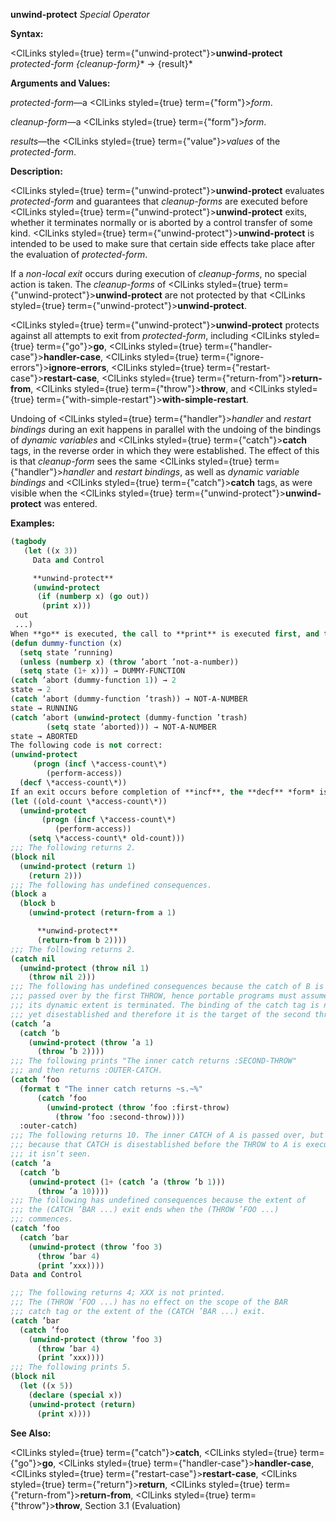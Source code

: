 **unwind-protect** *Special Operator* 



**Syntax:** 



<ClLinks styled={true} term={"unwind-protect"}><b>unwind-protect</b></ClLinks> *protected-form \{cleanup-form\}*\* → \{result\}\* 



**Arguments and Values:** 



*protected-form*—a <ClLinks styled={true} term={"form"}><i>form</i></ClLinks>. 



*cleanup-form*—a <ClLinks styled={true} term={"form"}><i>form</i></ClLinks>. 



*results*—the <ClLinks styled={true} term={"value"}><i>values</i></ClLinks> of the *protected-form*. 



**Description:** 



<ClLinks styled={true} term={"unwind-protect"}><b>unwind-protect</b></ClLinks> evaluates *protected-form* and guarantees that *cleanup-forms* are executed before <ClLinks styled={true} term={"unwind-protect"}><b>unwind-protect</b></ClLinks> exits, whether it terminates normally or is aborted by a control transfer of some kind. <ClLinks styled={true} term={"unwind-protect"}><b>unwind-protect</b></ClLinks> is intended to be used to make sure that certain side effects take place after the evaluation of *protected-form*. 



If a *non-local exit* occurs during execution of *cleanup-forms*, no special action is taken. The *cleanup-forms* of <ClLinks styled={true} term={"unwind-protect"}><b>unwind-protect</b></ClLinks> are not protected by that <ClLinks styled={true} term={"unwind-protect"}><b>unwind-protect</b></ClLinks>. 



<ClLinks styled={true} term={"unwind-protect"}><b>unwind-protect</b></ClLinks> protects against all attempts to exit from *protected-form*, including <ClLinks styled={true} term={"go"}><b>go</b></ClLinks>, <ClLinks styled={true} term={"handler-case"}><b>handler-case</b></ClLinks>, <ClLinks styled={true} term={"ignore-errors"}><b>ignore-errors</b></ClLinks>, <ClLinks styled={true} term={"restart-case"}><b>restart-case</b></ClLinks>, <ClLinks styled={true} term={"return-from"}><b>return-from</b></ClLinks>, <ClLinks styled={true} term={"throw"}><b>throw</b></ClLinks>, and <ClLinks styled={true} term={"with-simple-restart"}><b>with-simple-restart</b></ClLinks>. 



Undoing of <ClLinks styled={true} term={"handler"}><i>handler</i></ClLinks> and *restart bindings* during an exit happens in parallel with the undoing of the bindings of *dynamic variables* and <ClLinks styled={true} term={"catch"}><b>catch</b></ClLinks> tags, in the reverse order in which they were established. The effect of this is that *cleanup-form* sees the same <ClLinks styled={true} term={"handler"}><i>handler</i></ClLinks> and *restart bindings*, as well as *dynamic variable bindings* and <ClLinks styled={true} term={"catch"}><b>catch</b></ClLinks> tags, as were visible when the <ClLinks styled={true} term={"unwind-protect"}><b>unwind-protect</b></ClLinks> was entered. 



**Examples:**
```lisp
(tagbody 
   (let ((x 3)) 
     Data and Control 

     **unwind-protect** 
     (unwind-protect 
	  (if (numberp x) (go out)) 
       (print x))) 
 out 
 ...) 
When **go** is executed, the call to **print** is executed first, and then the transfer of control to the tag out is completed. 
(defun dummy-function (x) 
  (setq state ’running) 
  (unless (numberp x) (throw ’abort ’not-a-number)) 
  (setq state (1+ x))) → DUMMY-FUNCTION 
(catch ’abort (dummy-function 1)) → 2 
state → 2 
(catch ’abort (dummy-function ’trash)) → NOT-A-NUMBER 
state → RUNNING 
(catch ’abort (unwind-protect (dummy-function ’trash) 
		(setq state ’aborted))) → NOT-A-NUMBER 
state → ABORTED 
The following code is not correct: 
(unwind-protect 
     (progn (incf \*access-count\*) 
	    (perform-access)) 
  (decf \*access-count\*)) 
If an exit occurs before completion of **incf**, the **decf** *form* is executed anyway, resulting in an incorrect value for \*access-count\*. The correct way to code this is as follows: 
(let ((old-count \*access-count\*)) 
  (unwind-protect 
       (progn (incf \*access-count\*) 
	      (perform-access)) 
    (setq \*access-count\* old-count))) 
;;; The following returns 2. 
(block nil 
  (unwind-protect (return 1) 
    (return 2))) 
;;; The following has undefined consequences. 
(block a 
  (block b 
    (unwind-protect (return-from a 1) 

      **unwind-protect** 
      (return-from b 2)))) 
;;; The following returns 2. 
(catch nil 
  (unwind-protect (throw nil 1) 
    (throw nil 2))) 
;;; The following has undefined consequences because the catch of B is 
;;; passed over by the first THROW, hence portable programs must assume 
;;; its dynamic extent is terminated. The binding of the catch tag is not 
;;; yet disestablished and therefore it is the target of the second throw. 
(catch ’a 
  (catch ’b 
    (unwind-protect (throw ’a 1) 
      (throw ’b 2)))) 
;;; The following prints "The inner catch returns :SECOND-THROW" 
;;; and then returns :OUTER-CATCH. 
(catch ’foo 
  (format t "The inner catch returns ~s.~%" 
	  (catch ’foo 
	    (unwind-protect (throw ’foo :first-throw) 
	      (throw ’foo :second-throw)))) 
  :outer-catch) 
;;; The following returns 10. The inner CATCH of A is passed over, but 
;;; because that CATCH is disestablished before the THROW to A is executed, 
;;; it isn’t seen. 
(catch ’a 
  (catch ’b 
    (unwind-protect (1+ (catch ’a (throw ’b 1))) 
      (throw ’a 10)))) 
;;; The following has undefined consequences because the extent of 
;;; the (CATCH ’BAR ...) exit ends when the (THROW ’FOO ...) 
;;; commences. 
(catch ’foo 
  (catch ’bar 
    (unwind-protect (throw ’foo 3) 
      (throw ’bar 4) 
      (print ’xxx)))) 
Data and Control 

;;; The following returns 4; XXX is not printed. 
;;; The (THROW ’FOO ...) has no effect on the scope of the BAR 
;;; catch tag or the extent of the (CATCH ’BAR ...) exit. 
(catch ’bar 
  (catch ’foo 
    (unwind-protect (throw ’foo 3) 
      (throw ’bar 4) 
      (print ’xxx)))) 
;;; The following prints 5. 
(block nil 
  (let ((x 5)) 
    (declare (special x)) 
    (unwind-protect (return) 
      (print x)))) 
```
**See Also:** 



<ClLinks styled={true} term={"catch"}><b>catch</b></ClLinks>, <ClLinks styled={true} term={"go"}><b>go</b></ClLinks>, <ClLinks styled={true} term={"handler-case"}><b>handler-case</b></ClLinks>, <ClLinks styled={true} term={"restart-case"}><b>restart-case</b></ClLinks>, <ClLinks styled={true} term={"return"}><b>return</b></ClLinks>, <ClLinks styled={true} term={"return-from"}><b>return-from</b></ClLinks>, <ClLinks styled={true} term={"throw"}><b>throw</b></ClLinks>, Section 3.1 (Evaluation) 